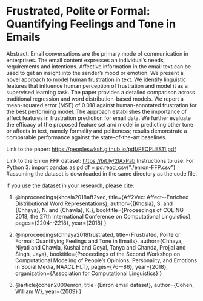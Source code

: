 # Frustrated, Polite or Formal: Quantifying Feelings and Tone in Emails

Abstract:
Email conversations are the primary mode of communication in enterprises. The email content expresses an individual’s needs, requirements and intentions. Affective information in the email text can be used to get an insight into the sender’s mood or emotion. We present a novel approach to model human frustration in text. We identify linguistic features that influence human perception of frustration and model it as a supervised learning task. The paper provides a detailed comparison across traditional regression and word distribution-based models. We report a mean-squared error (MSE) of 0.018 against human-annotated frustration for the best performing model. The approach establishes the importance of affect features in frustration prediction for email data. We further evaluate the efficacy of the proposed feature set and model in predicting other tone or affects in text, namely formality and politeness; results demonstrate a comparable performance against the state-of-the-art baselines.

Link to the paper: https://peopleswksh.github.io/pdf/PEOPLES11.pdf

Link to the Enron FFP dataset: https://bit.ly/2IAxPab
Instructions to use: 
  For Python 3: 
  import pandas as pd
  df = pd.read_csv("./enron-FFP.csv") #assuming the dataset is downloaded in the same directory as the code file.
  

If you use the dataset in your research, please cite: 

1) @inproceedings{khosla2018aff2vec,
  title={Aff2Vec: Affect--Enriched Distributional Word Representations},
  author={{Khosla}, S. and {Chhaya}, N. and {Chawla}, K.},
  booktitle={Proceedings of COLING 2018, the 27th International Conference on Computational Linguistics},
  pages={2204--2218},
  year={2018}
}

2) @inproceedings{chhaya2018frustrated,
  title={Frustrated, Polite or Formal: Quantifying Feelings and Tone in Emails},
  author={Chhaya, Niyati and Chawla, Kushal and Goyal, Tanya and Chanda, Projjal and Singh, Jaya},
  booktitle={Proceedings of the Second Workshop on Computational Modeling of People’s Opinions, Personality, and Emotions in Social Media, NAACL HLT},
  pages={76--86},
  year={2018},
  organization={Association for Computational Linguistics}
}

3) @article{cohen2009enron,
  title={Enron email dataset},
  author={Cohen, William W},
  year={2009}
}
